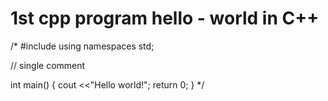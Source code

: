 # 1st cpp program hello - world in C++

/*
#include <iostream>
  using namespaces std;

// single comment
  
  int main()
  {
   cout <<"Hello world!";
   return 0;
  }
*/

